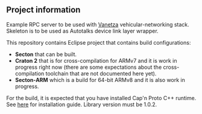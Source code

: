 ## Project information
Example RPC server to be used with [Vanetza](https://github.com/riebl/vanetza) vehicular-networking stack. Skeleton is to be used as Autotalks device link layer wrapper.

This repository contains Eclipse project that contains build configurations:
- **Secton** that can be built.
- **Craton 2** that is for cross-compilation for ARMv7 and it is work in progress right now (there are some expectations about the cross-compilation toolchain that are not documented here yet).
- **Secton-ARM**  which is a build for 64-bit ARMv8 and it is also work in progress.

For the build, it is expected that you have installed Cap'n Proto C++ runtime. See [here](https://capnproto.org/install.html) for installation guide. Library version must be 1.0.2.
